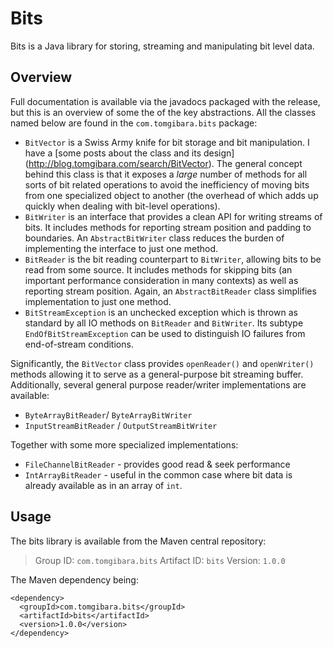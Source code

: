 Bits
====

Bits is a Java library for storing, streaming and manipulating bit level data.

Overview
--------

Full documentation is available via the javadocs packaged with the release,
but this is an overview of some the of the key abstractions. All the classes
named below are found in the `com.tomgibara.bits` package:

* `BitVector` is a Swiss Army knife for bit storage and bit manipulation.
   I have a [some posts about the class and its design]
   (http://blog.tomgibara.com/search/BitVector).
   The general concept behind this class is that it exposes a *large* number of
   methods for all sorts of bit related operations to avoid the inefficiency of
   moving bits from one specialized object to another (the overhead of which
   adds up quickly when dealing with bit-level operations).
* `BitWriter` is an interface that provides a clean API for writing streams of
   bits. It includes methods for reporting stream position and padding to
   boundaries. An `AbstractBitWriter` class reduces the burden of implementing
   the interface to just one method.
* `BitReader` is the bit reading counterpart to `BitWriter`, allowing bits to be
   read from some source. It includes methods for skipping bits (an important
   performance consideration in many contexts) as well as reporting stream
   position. Again, an `AbstractBitReader` class simplifies implementation
   to just one method.
* `BitStreamException` is an unchecked exception which is thrown as standard by
   all IO methods on `BitReader` and `BitWriter`. Its subtype
   `EndOfBitStreamException` can be used to distinguish IO failures from
   end-of-stream conditions.

Significantly, the `BitVector` class provides `openReader()` and `openWriter()`
methods allowing it to serve as a general-purpose bit streaming buffer.
Additionally, several general purpose reader/writer implementations are
available:

* `ByteArrayBitReader`/ `ByteArrayBitWriter`
* `InputStreamBitReader` / `OutputStreamBitWriter`

Together with some more specialized implementations:

* `FileChannelBitReader` - provides good read & seek performance
* `IntArrayBitReader` - useful in the common case where bit data is already
   available as in an array of `int`.

Usage
-----

The bits library is available from the Maven central repository:

> Group ID:    `com.tomgibara.bits`
> Artifact ID: `bits`
> Version:     `1.0.0`

The Maven dependency being:

    <dependency>
      <groupId>com.tomgibara.bits</groupId>
      <artifactId>bits</artifactId>
      <version>1.0.0</version>
    </dependency>
